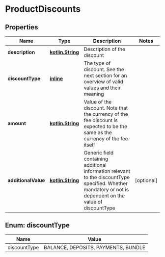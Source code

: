 # ProductDiscounts

## Properties
Name | Type | Description | Notes
------------ | ------------- | ------------- | -------------
**description** | [**kotlin.String**](.md) | Description of the discount | 
**discountType** | [**inline**](#DiscountTypeEnum) | The type of discount. See the next section for an overview of valid values and their meaning | 
**amount** | [**kotlin.String**](.md) | Value of the discount. Note that the currency of the fee discount is expected to be the same as the currency of the fee itself | 
**additionalValue** | [**kotlin.String**](.md) | Generic field containing additional information relevant to the discountType specified. Whether mandatory or not is dependent on the value of discountType |  [optional]

<a name="DiscountTypeEnum"></a>
## Enum: discountType
Name | Value
---- | -----
discountType | BALANCE, DEPOSITS, PAYMENTS, BUNDLE
